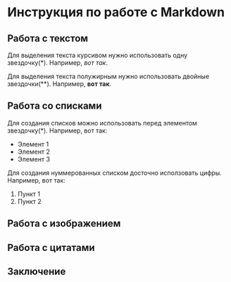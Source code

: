 # Инструкция по работе с Markdown

## Работа с текстом

Для выделения текста курсивом нужно использовать одну звездочку(*). Например, *вот так*.

Для выделения текста полужирным нужно использовать двойные звездочки(**). Например, **вот так**.

## Работа со списками

Для создания списков можно использовать перед элементом звездочку(*). Например, вот так:
* Элемент 1
* Элемент 2
* Элемент 3

Для создания нуммерованных списком досточно исползовать цифры. Например, вот так:
1. Пункт 1
2. Пункт 2

## Работа с изображением

## Работа с цитатами

## Заключение